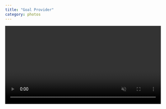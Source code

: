 ```yaml
---
title: "Goal Provider"
category: photos
---
```


<video width="100%" class="lazy" data-src="https://www.dropbox.com/s/an3iz2rb8cwa6d2/Video%202018-06-07%2C%2011%2028%2037%20AM.mov?raw=1" type="video/mp4" autoplay controls muted playsinline loop>